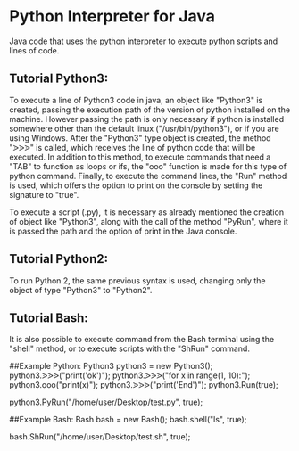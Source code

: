 # Python Interpreter for Java
Java code that uses the python interpreter to execute python scripts and lines of code.

## Tutorial Python3:
To execute a line of Python3 code in java, an object like "Python3" is created, passing the execution path of the version of python installed on the machine. However passing the path is only necessary if python is installed somewhere other than the default linux ("/usr/bin/python3"), or if you are using Windows.
After the "Python3" type object is created, the method "ᐷᐷᐷ" is called, which receives the line of python code that will be executed. In addition to this method, to execute commands that need a "TAB" to function as loops or ifs, the "ooo" function is made for this type of python command.
Finally, to execute the command lines, the "Run" method is used, which offers the option to print on the console by setting the signature to "true".

To execute a script (.py), it is necessary as already mentioned the creation of object like "Python3", along with the call of the method "PyRun", where it is passed the path and the option of print in the Java console.

## Tutorial Python2:
To run Python 2, the same previous syntax is used, changing only the object of type "Python3" to "Python2".

## Tutorial Bash:
It is also possible to execute command from the Bash terminal using the "shell" method, or to execute scripts with the "ShRun" command.

##Example Python:
Python3 python3 = new Python3();
python3.ᐷᐷᐷ("print('ok')");
python3.ᐷᐷᐷ("for x in range(1, 10):");
python3.ooo("print(x)");
python3.ᐷᐷᐷ("print('End')");
python3.Run(true);

python3.PyRun("/home/user/Desktop/test.py", true);

##Example Bash:
Bash bash = new Bash();
bash.shell("ls", true);

bash.ShRun("/home/user/Desktop/test.sh", true);
